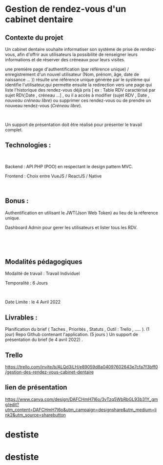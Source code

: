 # Gestion de rendez-vous d'un cabinet dentaire

## Contexte du projet

Un cabinet dentaire souhaite informatiser son système de prise de rendez-vous, afin d'offrir aux utilisateurs la possibilité de renseigner leurs informations et de réserver des créneaux pour leurs visites.

une premiére page d'authentification (par référence unique) / enregistrement d'un nouvel utilisateur (Nom, prénom, âge, date de naissance ... )) résulte une référence unique générée par le système qui identifie l'utilisateur,qui permette ensuite la redirection vers une page qui liste l'historique des rendez-vous déjà pris [ ex : Table RDV caractérisé par sujet RDV,Date , créneau ...] , ou il a accès à modifier (sujet RDV , Date , *nouveau créneau libre*) ou supprimer ces rendez-vous ou de prendre un nouveau rendez-vous (*Créneau libre*).

​

Un support de présentation doit être réalisé pour présenter le travail complet.

## Technologies :

​

Backend : API PHP (POO) en respectant le design pattern MVC.

Frontend : Choix entre VueJS / ReactJS / Native

​

## Bonus :

Authentification en utilisant le JWT(Json Web Token) au lieu de la réference unique.

Dashboard Admin pour gerer les utilisateurs et lister tous les RDV.

​

​
## Modalités pédagogiques

Modalité de travail : Travail Individuel

Temporalité : 6 Jours

​

Date Limite : le 4 Avril 2022


## Livrables :

Planification du brief ( Taches , Priorités , Statuts ,  Outil : Trello , ..... ). (1 jour)
Repo Github contenant l'application. (5 jours )
Un support de présentation du brief (le 4 avril 2022) .

## Trello
https://trello.com/invite/b/ALQd3iLH/e89059d8a04097602643e7cfa7f3bff0/gestion-des-rendez-vous-cabinet-dentaire

## lien de présentation 
https://www.canva.com/design/DAFCHmH7I6o/3vTzq5WbRbGL93b31Y_gmg/edit?utm_content=DAFCHmH7I6o&utm_campaign=designshare&utm_medium=link2&utm_source=sharebutton
# destiste
# destiste
